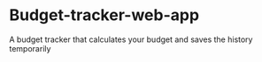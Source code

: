# Budget-tracker-web-app
A budget tracker that calculates your budget and saves the history temporarily

